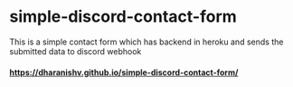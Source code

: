 # simple-discord-contact-form
This is a simple contact form which has backend in heroku and sends the submitted data to discord webhook

#### https://dharanishv.github.io/simple-discord-contact-form/
